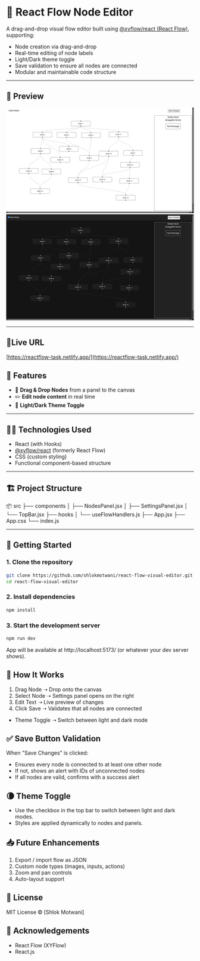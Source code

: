 # 🧠 React Flow Node Editor

A drag-and-drop visual flow editor built using [@xyflow/react (React Flow)](https://reactflow.dev/), supporting:

- Node creation via drag-and-drop
- Real-time editing of node labels
- Light/Dark theme toggle
- Save validation to ensure all nodes are connected
- Modular and maintainable code structure

---

## 📸 Preview

![React Flow Preview (Light Theme)](./public/light.png)
![React Flow Preview (Dark Theme)](./public/dark.png)

---

## 🔗Live URL

[https://reactflow-task.netlify.app/](https://reactflow-task.netlify.app/)

## 🚀 Features

- 🧱 **Drag & Drop Nodes** from a panel to the canvas
- ✏️ **Edit node content** in real time
- 🎨 **Light/Dark Theme Toggle**

---

## 🧑‍💻 Technologies Used

- React (with Hooks)
- [@xyflow/react](https://reactflow.dev/) (formerly React Flow)
- CSS (custom styling)
- Functional component-based structure

---

## 🏗️ Project Structure

📦 src
├── components
│ ├── NodesPanel.jsx
│ ├── SettingsPanel.jsx
│ └── TopBar.jsx
├── hooks
│ └── useFlowHandlers.js
├── App.jsx
├── App.css
└── index.js

---

## 🔧 Getting Started

### 1. Clone the repository

```bash
git clone https://github.com/shlokmotwani/react-flow-visual-editor.git
cd react-flow-visual-editor
```

### 2. Install dependencies

```bash
npm install
```

### 3. Start the development server

```bash
npm run dev
```

App will be available at http://localhost:5173/ (or whatever your dev server shows).

## 🧪 How It Works

1. Drag Node ➝ Drop onto the canvas
2. Select Node ➝ Settings panel opens on the right
3. Edit Text ➝ Live preview of changes
4. Click Save ➝ Validates that all nodes are connected

- Theme Toggle ➝ Switch between light and dark mode

## ✅ Save Button Validation

When "Save Changes" is clicked:

- Ensures every node is connected to at least one other node
- If not, shows an alert with IDs of unconnected nodes
- If all nodes are valid, confirms with a success alert

## 🌘 Theme Toggle

- Use the checkbox in the top bar to switch between light and dark modes.
- Styles are applied dynamically to nodes and panels.

## 📥 Future Enhancements

1. Export / import flow as JSON
2. Custom node types (images, inputs, actions)
3. Zoom and pan controls
4. Auto-layout support

## 📄 License

MIT License © [Shlok Motwani]

## 🙌 Acknowledgements

- React Flow (XYFlow)
- React.js
